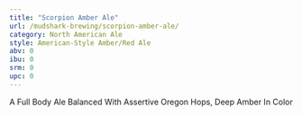 ```yaml
---
title: "Scorpion Amber Ale"
url: /mudshark-brewing/scorpion-amber-ale/
category: North American Ale
style: American-Style Amber/Red Ale
abv: 0
ibu: 0
srm: 0
upc: 0
---
```

A Full Body Ale Balanced With Assertive Oregon Hops, Deep Amber In Color
